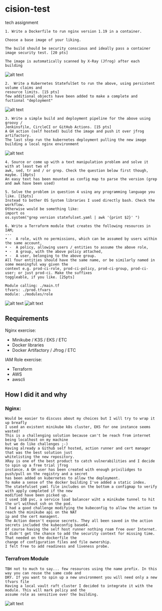 # cision-test
tech assignment 

```
1. Write a Dockerfile to run nginx version 1.19 in a container.

Choose a base image of your liking.

The build should be security conscious and ideally pass a container
image security test. [20 pts]

The image is automatically scanned by X-Ray (Jfrog) after each building
```
![alt text](https://github.com/simone84/use-case-nginx-iam/blob/main/screenshots/xray.png?raw=true)

```
2.  Write a Kubernetes StatefulSet to run the above, using persistent volume claims and
resource limits. [15 pts]
few additional objects have been added to make a complete and fuctional "deployment"
```
![alt text](https://github.com/simone84/use-case-nginx-iam/blob/main/screenshots/limits.png?raw=true)

```
3. Write a simple build and deployment pipeline for the above using groovy /
Jenkinsfile, CircleCI or GitHub Actions. [15 pts]
A GH action (self hosted) build the image and push it over jfrog artifactory.
The last step run the kubernetes deployment pulling the new image building a local nginx environment 
``` 
![alt text](https://github.com/simone84/use-case-nginx-iam/blob/main/screenshots/k8sresources.png?raw=true)

```
4. Source or come up with a text manipulation problem and solve it with at least two of
awk, sed, tr and / or grep. Check the question below first though, maybe. [10pts]
An easy text has been mounted as config map to parse the version (grep and awk have been used)
```

```
5. Solve the problem in question 4 using any programming language you like. [15pts]
Instead to bother OS System libraries I used directly bash. Check the workflow.
Otherwise would be something like:
import os
os.system("grep version statefulset.yaml | awk '{print $2}' ")
```

```
6. Write a Terraform module that creates the following resources in IAM;
---
• -  A role, with no permissions, which can be assumed by users within the same account,
• -  A policy, allowing users / entities to assume the above role,
• -  A group, with the above policy attached,
• -  A user, belonging to the above group.
All four entities should have the same name, or be similarly named in some meaningful way given the
context e.g. prod-ci-role, prod-ci-policy, prod-ci-group, prod-ci-user; or just prod-ci. Make the suffixes
toggleable, if you like. [25pts]

Module calling: ./main.tf
tfvars: ./prod.tfvars
module: ./modules/role
```
![alt text](https://github.com/simone84/use-case-nginx-iam/blob/main/screenshots/tfstatelist.png?raw=true)
![alt text](https://github.com/simone84/use-case-nginx-iam/blob/main/screenshots/testassumerole.png?raw=true)

## Requirements ##
Nginx exercise:

- Minikube / K3S / EKS / ETC
- Docker libraries
- Docker Artifactory / Jfrog / ETC

IAM Role exercise:

- Terraform
- AWS
- awscli

## How I did it and why ##

### Nginx: ###
```
Would be easier to discuss about my choices but I will try to wrap it up breafly
I used an existent minikube k8s cluster, EKS for one instance seems wasted!
This is a challenging solution because can't be reach from internet being localhost on my machine
but we do like challenges ;-)
Having already a Github self hosted, action runner and cert manager that was the best solution just
whitelisting the new repository.
XRay is one of the best product to catch vulnerabilities and I decide to spin up a free trial jfrog
instance. A GH user has been created with enough privilidges to push/pull on the registry and a secret
has been added on kubernetes to allow the deployment.
To make a sense of the docker building I've added a static index.
The statefulset yaml file includes on the bottom a configmap to verify with apply completed if the new
modified have been picked up.
I used 1GB pvc, a service load balancer wiht a minikube tunnel to hit the url without ssh on the pod.
I had a good challenge modifying the kubeconfig to allow the action to reach the minikube api on the NAT
ip and the cert managent.
The Action doesn't expose secrets. They all been saved in the action secrets included the kubeconfig base64.
Of course having the self host runner nothing roam free over Internet.
I didn't get the chance to add the security context for missing time. That needed on the dockerfile the
change of configuration files and file ownership.
I felt free to add readiness and liveness probe.  
```

### Terrafrom Module ###
```
TBH not to much to say... few resources using the name prefix. In this way you can reuse the same code and
DRY. If you want to spin up a new unvironment you will need only a new tfvars file
Having a local vault raft cluster I decided to integrate it with the module. This will mark policy and the 
assume role as sensitive over the building.
```
![alt text](https://github.com/simone84/use-case-nginx-iam/blob/main/screenshots/vault_integration.png?raw=true)
